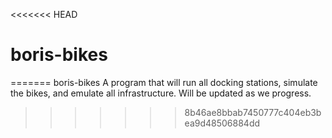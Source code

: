 <<<<<<< HEAD
# boris-bikes
=======
boris-bikes
A program that will run all docking stations, simulate the bikes, and emulate all infrastructure.
Will be updated as we progress.
>>>>>>> 8b46ae8bbab7450777c404eb3bea9d48506884dd

